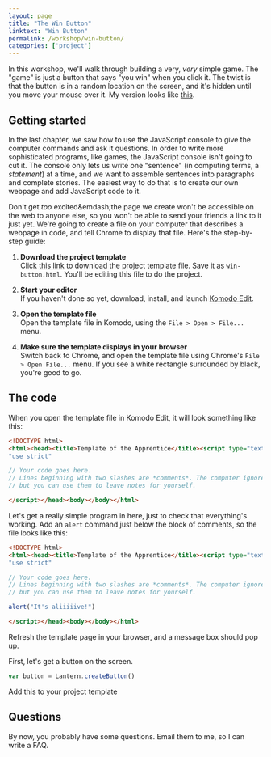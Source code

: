```yaml
---
layout: page
title: "The Win Button"
linktext: "Win Button"
permalink: /workshop/win-button/
categories: ['project']
---
```


In this workshop, we'll walk through building a very, *very* simple game. The "game" is just a button that says "you win" when you click it. The twist is that the button is in a random location on the screen, and it's hidden until you move your mouse over it. My version looks like [this]({{site.baseurl}}/demo/win-button/).

## Getting started

In the last chapter, we saw how to use the JavaScript console to give the computer commands and ask it questions. In order to write more sophisticated programs, like games, the JavaScript console isn't going to cut it. The console only lets us write one "sentence" (in computing terms, a *statement*) at a time, and we want to assemble sentences into paragraphs and complete stories. The easiest way to do that is to create our own webpage and add JavaScript code to it.

Don't get *too* excited&emdash;the page we create won't be accessible on the web to anyone else, so you won't be able to send your friends a link to it just yet. We're going to create a file on your computer that describes a webpage in code, and tell Chrome to display that file. Here's the step-by-step guide:

1. **Download the project template**<br/>
   Click [this link]({{site.baseurl}}/scrolls-of-the-apprentice-template) to download the project template file. Save it as `win-button.html`. You'll be editing this file to do the project.

2. **Start your editor**<br/>
   If you haven't done so yet, download, install, and launch [Komodo Edit](http://www.activestate.com/komodo-edit/downloads).

3. **Open the template file**<br/>
   Open the template file in Komodo, using the `File > Open > File...` menu.

4. **Make sure the template displays in your browser**<br/>
   Switch back to Chrome, and open the template file using Chrome's `File > Open File...` menu. If you see a white rectangle surrounded by black, you're good to go.

## The code

When you open the template file in Komodo Edit, it will look something like this:

```html
<!DOCTYPE html>
<html><head><title>Template of the Apprentice</title><script type="text/javascript", src="http://benchristel.github.io/scrolls/js/lantern.js"></script><script type="text/javascript">
"use strict"

// Your code goes here.
// Lines beginning with two slashes are *comments*. The computer ignores them,
// but you can use them to leave notes for yourself.

</script></head><body></body></html>
```

Let's get a really simple program in here, just to check that everything's working. Add an `alert` command just below the block of comments, so the file looks like this:

```html
<!DOCTYPE html>
<html><head><title>Template of the Apprentice</title><script type="text/javascript", src="http://benchristel.github.io/scrolls/js/lantern.js"></script><script type="text/javascript">
"use strict"

// Your code goes here.
// Lines beginning with two slashes are *comments*. The computer ignores them,
// but you can use them to leave notes for yourself.

alert("It's aliiiiive!")

</script></head><body></body></html>
```

Refresh the template page in your browser, and a message box should pop up.

First, let's get a button on the screen.

```javascript
var button = Lantern.createButton()
```

Add this to your project template

## Questions

By now, you probably have some questions. Email them to me, so I can write a FAQ.
